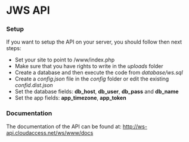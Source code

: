 JWS API
===============

### Setup ###
If you want to setup the API on your server, you should follow then next steps:
- Set your site to point to /www/index.php
- Make sure that you have rights to write in the *uploads* folder
- Create a database and then execute the code from *database/ws.sql*
- Create a *config.json* file in the *config* folder or edit the existing *confid.dist.json*
- Set the database fields: **db_host**, **db_user**, **db_pass** and **db_name**
- Set the app fields: **app_timezone**, **app_token**

### Documentation ###
The documentation of the API can be found at: http://ws-api.cloudaccess.net/ws/www/docs